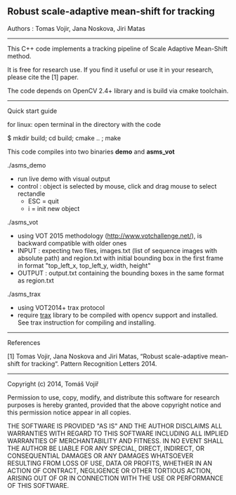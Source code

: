 ## Robust scale-adaptive mean-shift for tracking

Authors : Tomas Vojir, Jana Noskova, Jiri Matas

________________

This C++ code implements a tracking pipeline of Scale Adaptive Mean-Shift method.

It is free for research use. If you find it useful or use it in your research, please cite the [1] paper.

The code depends on OpenCV 2.4+ library and is build via cmake toolchain.

_________________
Quick start guide

for linux: open terminal in the directory with the code

$ mkdir build; cd build; cmake .. ; make

This code compiles into two binaries **demo** and **asms_vot**

./asms_demo  
- run live demo with visual output
- control : object is selected by mouse, click and drag mouse to select rectandle
  - ESC = quit
  - i = init new object

./asms_vot 
- using VOT 2015 methodology (http://www.votchallenge.net/), is backward compatible with older ones
 - INPUT : expecting two files, images.txt (list of sequence images with absolute path) and 
                   region.txt with initial bounding box in the first frame in format "top_left_x, top_left_y, width, height"
 - OUTPUT : output.txt containing the bounding boxes in the same format as region.txt

./asms_trax
- using VOT2014+ trax protocol
- require [trax](https://github.com/votchallenge/trax) library to be compiled
  with opencv support and installed. See trax instruction for compiling and
  installing.

__________
References

[1] Tomas Vojir, Jana Noskova and Jiri Matas, “Robust scale-adaptive mean-shift for tracking“. 
    Pattern Recognition Letters 2014.

_____________________________________
Copyright (c) 2014, Tomáš Vojíř

Permission to use, copy, modify, and distribute this software for research
purposes is hereby granted, provided that the above copyright notice and 
this permission notice appear in all copies.

THE SOFTWARE IS PROVIDED "AS IS" AND THE AUTHOR DISCLAIMS ALL WARRANTIES
WITH REGARD TO THIS SOFTWARE INCLUDING ALL IMPLIED WARRANTIES OF
MERCHANTABILITY AND FITNESS. IN NO EVENT SHALL THE AUTHOR BE LIABLE FOR
ANY SPECIAL, DIRECT, INDIRECT, OR CONSEQUENTIAL DAMAGES OR ANY DAMAGES
WHATSOEVER RESULTING FROM LOSS OF USE, DATA OR PROFITS, WHETHER IN AN
ACTION OF CONTRACT, NEGLIGENCE OR OTHER TORTIOUS ACTION, ARISING OUT OF
OR IN CONNECTION WITH THE USE OR PERFORMANCE OF THIS SOFTWARE.
